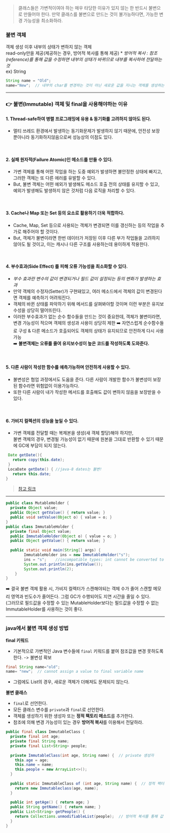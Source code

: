 > 클래스들은 가변적이여야 하는 매우 타당한 이유가 있지 않는 한 반드시 불변으로 만들어야 한다. 만약 클래스를 불변으로 만드는 것이 불가능하다면, 가능한 변경 가능성을 최소화하라.

### 불변 객체
객체 생성 이후 내부의 상태가 변하지 않는 객체<br>
read-only만을 제공(제공하는 경우, 방어적 복사를 통해 제공)  * *방어적 복사 : 참조(reference)를 통해 값을 수정하면 내부의 상태가 바뀌므로 내부를 복사하여 전달하는 것*<br>
ex) String<br>
```java
String name = "Old";
name="New";	 // 내부의 char를 변경하는 것이 아닌 새로운 값을 지니는 객체를 생성하는 것
```
<hr>

### 👉 불변(Immutable) 객체 및 final을 사용해야하는 이유
#### 1. Thread-safe하여 병렬 프로그래밍에 유용 & 동기화를 고려하지 않아도 된다.
- 멀티 쓰레드 환경에서 발생하는 동기화문제가 발생하지 않기 때문에, 안전성 보장 뿐아니라 동기화하지않음으로써 성능상의 이점도 있다.
<br>

#### 2. 실패 원자적(Failure Atomic)인 메소드를 만들 수 있다.
- 가변 객체를 통해 어떤 작업을 하는 도중 예외가 발생하면 불안정한 상태에 빠지고, 그러한 객체는 또 다른 에러를 유발할 수 있다.
- But, 불변 객체는 어떤 예외가 발생해도 메소드 호출 전의 상태를 유지할 수 있고, 예외가 발생해도 발생하지 않은 것처럼 다음 로직을 처리할 수 있다.
<br>

#### 3. Cache나 Map 또는 Set 등의 요소로 활용하기 더욱 적합하다.
- Cache, Map, Set 등으로 사용되는 객체가 변경되면 이를 갱신하는 등의 작업을 추가로 해주어야 할 것이다.
- But, 객체가 불변이라면 한번 데이터가 저장된 이후 다른 부가 작업들을 고려하지 않아도 될 것이고, 이는 캐시나 다른 구조를 사용하는데 용이하게 작용한다.
<br>

#### 4. 부수효과(Side Effect) 를 피해 오류 가능성을 최소화할 수 있다.  
- *부수 효과란 변수의 값이 변경되거나 필드 값이 설정되는 등의 변화가 발생하는 효과*
- 만약 객체의 수정자(Setter)가 구현돼있고, 여러 메소드에서 객체의 값이 변경된다면 객체를 예측하기 어려워진다.
- 객체의 바뀐 상태를 파악하기 위해 메서드를 살펴봐야할 것이며 이런 부분은 유지보수성을 상당히 떨어뜨린다.
- 이러한 부수효과가 없는 순수 함수들을 만드는 것이 중요한데, 객체가 불변이라면, 변경 가능성이 적으며 객체의 생성과 사용이 상당히 제한 ➡️ 자연스럽게 순수함수들로 구성 & 다른 메소드가 호출되어도 객체의 상태가 유지되므로 안전하게 다시 사용 가능<br>
➡️ **불변객체는 오류를 줄여 유지보수성이 높은 코드를 작성하도록 도와준다.**
<br>

#### 5. 다른 사람이 작성한 함수를 예측가능하며 안전하게 사용할 수 있다.
- 불변성은 협업 과정에서도 도움을 준다. 다른 사람이 개발한 함수가 불변성이 보장된 함수라면 위험없이 이용가능하다.
- 또한 다른 사람이 내가 작성한 메서드를 호출해도 값이 변하지 않음을 보장받을 수 있다.
<br>

#### 6. 가비지 컬렉션의 성능을 높일 수 있다.
- 가변 객체를 전달할 때는 복제본을 생성(새 객체 할당)해야 하지만, <br>
  불변 객체의 경우, 변경될 가능성이 없기 때문에 원본을 그대로 반환할 수 있기 때문에 GC에 부담이 되지 않는다.
```java
 Date getDate(){
   return copy(this.date);
 }
 LocaDate getDate() { //java-8 dates는 불변!
   return this.date;
}
```

> [참고 링크](https://stackoverflow.com/questions/35384393/how-do-immutable-objects-help-decrease-overhead-due-to-garbage-collection/35384460#35384460)
<hr>

```java
public class MutableHolder { 
  private Object value; 
  public Object getValue() { return value; } 
  public void setValue(Object o) { value = o; }
} 
public class ImmutableHolder { 
  private final Object value; 
  public ImmutableHolder(Object o) { value = o; } 
  public Object getValue() { return value; } 
  
  public static void main(String[] args) {
        ImmutableHolder ins = new ImmutableHolder("s");
        ins = "s";    //incompatible types: int cannot be converted to ImmutableHolder
        System.out.println(ins.getValue());
        System.out.println(2);
    }
}
```

➡️ 결국 불변 객체 활용 시, 가비지 컬렉터가 스캔해야되는 객체 수가 줄어 스캔할 메모리 영역과 빈도수가 줄어든다. 그럼 GC가 수행되어도 지연 시간을 줄일 수 있다.<br>
   (그러므로 필드값을 수정할 수 있는 MutableHolder보다는 필드값을 수정할 수 없는 ImmutableHolder를 사용하는 것이 좋다.
<hr>

### java에서 불변 객체 생성 방법
**final 키워드**
- 기본적으로 가변적인 Java 변수들에 `final` 키워드를 붙여 참조값을 변경 못하도록 한다. -> 불변성 확보
```java
final String name="old";
name= "new";  // cannot assign a value to final variable name
```
- 그럼에도 List의 경우, 새로운 객체가 더해져도 문제되지 않는다. 

**불변 클래스**
- `final`로 선언한다.
- 모든 클래스 변수를 `private`과 `final`로 선언한다.
- 객체를 생성하기 위한 생성자 또는 **정적 팩토리 메소드**를 추가한다.
- 참조에 의해 변경 가능성이 있는 경우 **방어적 복사**를 이용해서 전달하라.

```java
public final class ImmutableClass {
  private final int age;
  private final String name;
  private final List<String> people;
  
  private ImmutableClass(int age, String name) {  // private 생성자
    this.age = age;
    this.name = name;
    this.people = new ArrayList<>();
  }
  
  public static ImmutableClass of (int age, String name) {  // 정적 팩터리 메소드를 통해 객체 생성
    return new Immutableclass(age, name);
  }
  
  public int getAge() { return age; }
  public String getName() { return name; }
  public List<String> getPeople() { 
    return Collections.unmodifiableList(people);  // 방어적 복사를 통해 값 반환: 리스트에 데이터 추가, 삭제행위가 금지되는 리스트 반환 메서드
  }
}
```
